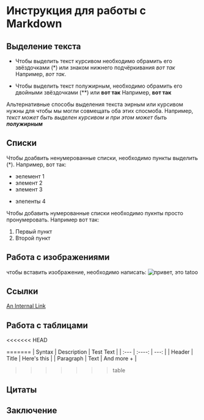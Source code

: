 # Инструкция для работы с Markdown

## Выделение текста

* Чтобы выделить текст курсивом необходимо обрамить его звёздочками (*) или знаком нижнего подчёркивания _вот так_ 
Например, *вот так*.

* Чтобы выделить текст полужирным, необходимо обрамить его двойными звёздочками (**) или __вот так__
Например, **вот так**

Альтернативные способы выделения текста эирным или курсивом нужны для чтобы мы могли совмещать оба этих спосмоба. Например, _текст может быть выделен курсивом и при этом может быть **полужирным**_

## Списки

Чтобы доабвить ненумерованные списки, необходимо пункты выделить (*). Например, вот так:
* эелемент 1
* элемент 2
* элемент 3
+ элепенты 4

Чтобы добавить нумерованные списки необходимо пукнты просто пронумеровать. Например вот так:

1. Первый пункт
2. Второй пункт

## Работа с изображениями

чтобы вставить изображение, необходимо написать:
![привет, это tatoo](tatoo.jpg)

## Ссылки

[An Internal Link](/guides/content/editing-an-existing-page)

## Работа с таблицами

<<<<<<< HEAD

=======
| Syntax      | Description | Test Text     |
| :---        |    :----:   |          ---: |
| Header      | Title       | Here's this   |
| Paragraph   | Text        | And more +     |
>>>>>>> table

## Цитаты




## Заключение